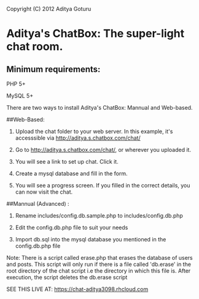 Copyright (C) 2012 Aditya Goturu
# Aditya's ChatBox: The super-light chat room.
## Minimum requirements:
PHP 5+

MySQL 5+

There are two ways to install Aditya's ChatBox: Mannual and Web-based.

##Web-Based:
1) Upload the chat folder to your web server. In this example, it's accesssible via http://aditya.s.chatbox.com/chat/

2) Go to http://aditya.s.chatbox.com/chat/, or wherever you uploaded it.

3) You will see a link to set up chat. Click it.

4) Create a mysql database and fill in the form.

5) You will see a progress screen. If you filled in the correct details, you can now visit the chat.

##Mannual (Advanced) :
1) Rename includes/config.db.sample.php to includes/config.db.php

2) Edit the config.db.php file to suit your needs

3) Import db.sql into the mysql database you mentioned in the config.db.php file

Note: There is a script called erase.php that erases the database of users and posts. This script will only run if there is a file called 'db.erase' in the root directory of the chat script i.e the directory in which this file is. After execution, the script deletes the db.erase script


SEE THIS LIVE AT: https://chat-aditya3098.rhcloud.com

